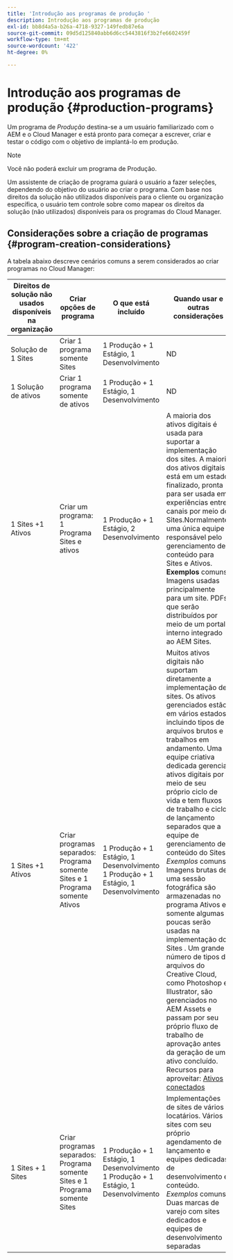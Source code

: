 ```yaml
---
title: 'Introdução aos programas de produção '
description: Introdução aos programas de produção
exl-id: bb8d4a5a-b26a-4718-9327-149fedb87e6a
source-git-commit: 09d5d125840abb6d6cc5443816f3b2fe6602459f
workflow-type: tm+mt
source-wordcount: '422'
ht-degree: 0%

---
```


# Introdução aos programas de produção {#production-programs}

Um programa de *Produção* destina-se a um usuário familiarizado com o AEM e o Cloud Manager e está pronto para começar a escrever, criar e testar o código com o objetivo de implantá-lo em produção.

>[!NOTE]
>Você não poderá excluir um programa de Produção.

Um assistente de criação de programa guiará o usuário a fazer seleções, dependendo do objetivo do usuário ao criar o programa. Com base nos direitos da solução não utilizados disponíveis para o cliente ou organização específica, o usuário tem controle sobre como mapear os direitos da solução (não utilizados) disponíveis para os programas do Cloud Manager.

## Considerações sobre a criação de programas {#program-creation-considerations}

A tabela abaixo descreve cenários comuns a serem considerados ao criar programas no Cloud Manager:

| Direitos de solução não usados disponíveis na organização | Criar opções de programa | O que está incluído | Quando usar e outras considerações |
|--- |--- |--- |--- |
| Solução de 1 Sites | Criar 1 programa somente Sites | 1 Produção + 1 Estágio, 1 Desenvolvimento | ND |
| 1 Solução de ativos | Criar 1 programa somente de ativos | 1 Produção + 1 Estágio, 1 Desenvolvimento | ND |
| 1 Sites +1 Ativos | Criar um programa: 1 Programa Sites e ativos | 1 Produção + 1 Estágio, 2 Desenvolvimento | A maioria dos ativos digitais é usada para suportar a implementação dos sites. A maioria dos ativos digitais está em um estado finalizado, pronta para ser usada em experiências entre canais por meio do Sites.Normalmente, uma única equipe é responsável pelo gerenciamento de conteúdo para Sites e Ativos. **Exemplos** comuns: Imagens usadas principalmente para um site. PDFs que serão distribuídos por meio de um portal interno integrado ao AEM Sites. |
| 1 Sites +1 Ativos | Criar programas separados: Programa somente Sites e 1 Programa somente Ativos | 1 Produção + 1 Estágio, 1 Desenvolvimento<br> 1 Produção + 1 Estágio, 1 Desenvolvimento | Muitos ativos digitais não suportam diretamente a implementação de sites. Os ativos gerenciados estão em vários estados, incluindo tipos de arquivos brutos e trabalhos em andamento. Uma equipe criativa dedicada gerencia ativos digitais por meio de seu próprio ciclo de vida e tem fluxos de trabalho e ciclos de lançamento separados que a equipe de gerenciamento de conteúdo do Sites. *Exemplos* comuns: Imagens brutas de uma sessão fotográfica são armazenadas no programa Ativos e somente algumas poucas serão usadas na implementação do Sites . Um grande número de tipos de arquivos do Creative Cloud, como Photoshop e Illustrator, são gerenciados no AEM Assets e passam por seu próprio fluxo de trabalho de aprovação antes da geração de um ativo concluído. Recursos para aproveitar: [Ativos conectados](https://experienceleague.adobe.com/docs/experience-manager-cloud-service/assets/admin/use-assets-across-connected-assets-instances.html?lang=en#overview-of-connected-assets) |
| 1 Sites + 1 Sites | Criar programas separados: Programa somente Sites e 1 Programa somente Sites | 1 Produção + 1 Estágio, 1 Desenvolvimento<br>1 Produção + 1 Estágio, 1 Desenvolvimento | Implementações de sites de vários locatários. Vários sites com seu próprio agendamento de lançamento e equipes dedicadas de desenvolvimento e conteúdo. *Exemplos* comuns: Duas marcas de varejo com sites dedicados e equipes de desenvolvimento separadas |

